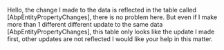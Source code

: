 Hello,
the change I made to the data is reflected in the table called [AbpEntityPropertyChanges], there is no problem here.
But even if I make more than 1 different different update to the same data [AbpEntityPropertyChanges], this table only looks like the update I made first, other updates are not reflected
I would like your help in this matter.
